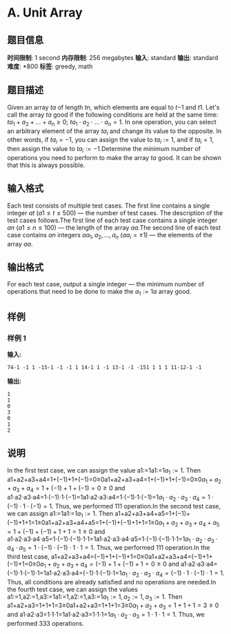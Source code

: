 # A. Unit Array

## 题目信息

**时间限制**: 1 second
**内存限制**: 256 megabytes
**输入**: standard
**输出**: standard
**难度**: *800
**标签**: greedy, math

## 题目描述

Given an array $t$$a$ of length $t$$n$, which elements are equal to $t$$-1$ and $t$$1$. Let's call the array $t$$a$ good if the following conditions are held at the same time: $t$$a_1 + a_2 + \ldots + a_n \ge 0$; $t$$a_1 \cdot a_2 \cdot \ldots \cdot a_n = 1$. In one operation, you can select an arbitrary element of the array $t$$a_i$ and change its value to the opposite. In other words, if $t$$a_i = -1$, you can assign the value to $t$$a_i := 1$, and if $t$$a_i = 1$, then assign the value to $t$$a_i := -1$.Determine the minimum number of operations you need to perform to make the array $t$$a$ good. It can be shown that this is always possible.

## 输入格式

Each test consists of multiple test cases. The first line contains a single integer $a$$t$ ($a$$1 \le t \le 500$) — the number of test cases. The description of the test cases follows.The first line of each test case contains a single integer $a$$n$ ($a$$1 \le n \le 100$) — the length of the array $a$$a$.The second line of each test case contains $a$$n$ integers $a$$a_1, a_2, \ldots, a_n$ ($a$$a_i = \pm 1$) — the elements of the array $a$$a$.

## 输出格式

For each test case, output a single integer — the minimum number of operations that need to be done to make the $a_1 := 1$$a$ array good.

## 样例

### 样例 1

**输入:**
```
74-1 -1 1 -15-1 -1 -1 1 14-1 1 -1 13-1 -1 -151 1 1 1 11-12-1 -1
```

**输出:**
```
1
1
0
3
0
1
2
```

## 说明

In the first test case, we can assign the value a1:=1a1:=1$a_1 := 1$. Then a1+a2+a3+a4=1+(−1)+1+(−1)=0≥0a1+a2+a3+a4=1+(−1)+1+(−1)=0≥0$a_1 + a_2 + a_3 + a_4 = 1 + (-1) + 1 + (-1) = 0 \ge 0$ and a1⋅a2⋅a3⋅a4=1⋅(−1)⋅1⋅(−1)=1a1⋅a2⋅a3⋅a4=1⋅(−1)⋅1⋅(−1)=1$a_1 \cdot a_2 \cdot a_3 \cdot a_4 = 1 \cdot (-1) \cdot 1 \cdot (-1) = 1$. Thus, we performed 11$1$ operation.In the second test case, we can assign a1:=1a1:=1$a_1 := 1$. Then a1+a2+a3+a4+a5=1+(−1)+(−1)+1+1=1≥0a1+a2+a3+a4+a5=1+(−1)+(−1)+1+1=1≥0$a_1 + a_2 + a_3 + a_4 + a_5 = 1 + (-1) + (-1) + 1 + 1 = 1 \ge 0$ and a1⋅a2⋅a3⋅a4⋅a5=1⋅(−1)⋅(−1)⋅1⋅1=1a1⋅a2⋅a3⋅a4⋅a5=1⋅(−1)⋅(−1)⋅1⋅1=1$a_1 \cdot a_2 \cdot a_3 \cdot a_4 \cdot a_5 = 1 \cdot (-1) \cdot (-1) \cdot 1 \cdot 1 = 1$. Thus, we performed 11$1$ operation.In the third test case, a1+a2+a3+a4=(−1)+1+(−1)+1=0≥0a1+a2+a3+a4=(−1)+1+(−1)+1=0≥0$a_1 + a_2 + a_3 + a_4 = (-1) + 1 + (-1) + 1 = 0 \ge 0$ and a1⋅a2⋅a3⋅a4=(−1)⋅1⋅(−1)⋅1=1a1⋅a2⋅a3⋅a4=(−1)⋅1⋅(−1)⋅1=1$a_1 \cdot a_2 \cdot a_3 \cdot a_4 = (-1) \cdot 1 \cdot (-1) \cdot 1 = 1$. Thus, all conditions are already satisfied and no operations are needed.In the fourth test case, we can assign the values a1:=1,a2:=1,a3:=1a1:=1,a2:=1,a3:=1$a_1 := 1, a_2 := 1, a_3 := 1$. Then a1+a2+a3=1+1+1=3≥0a1+a2+a3=1+1+1=3≥0$a_1 + a_2 + a_3 = 1 + 1 + 1 = 3 \ge 0$ and a1⋅a2⋅a3=1⋅1⋅1=1a1⋅a2⋅a3=1⋅1⋅1=1$a_1 \cdot a_2 \cdot a_3 = 1 \cdot 1 \cdot 1 = 1$. Thus, we performed 33$3$ operations.
